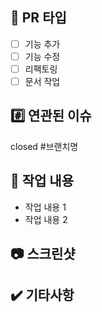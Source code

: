 ## 🔮 PR 타입
- [ ] 기능 추가
- [ ] 기능 수정
- [ ] 리팩토링
- [ ] 문서 작업

## #️⃣ 연관된 이슈
closed #브랜치명

## 🔎 작업 내용
- 작업 내용 1
- 작업 내용 2

## 📷 스크린샷


## ✔️ 기타사항